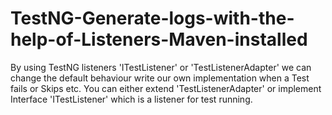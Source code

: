 # TestNG-Generate-logs-with-the-help-of-Listeners-Maven-installed
By using TestNG listeners 'ITestListener' or 'TestListenerAdapter' we can change the default behaviour write our own implementation when a Test fails or Skips etc. You can either extend 'TestListenerAdapter' or implement Interface 'ITestListener' which is a listener for test running.
